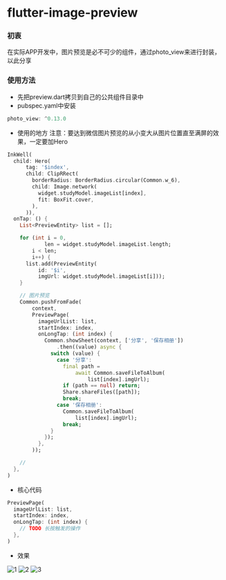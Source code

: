 # flutter-image-preview
### 初衷
在实际APP开发中，图片预览是必不可少的组件，通过photo_view来进行封装，以此分享

### 使用方法
* 先把preview.dart拷贝到自己的公共组件目录中
* pubspec.yaml中安装
```java
photo_view: ^0.13.0
```

* 使用的地方
注意：要达到微信图片预览的从小变大从图片位置直至满屏的效果，一定要加Hero
```dart
InkWell(
  child: Hero(
      tag: '$index',
      child: ClipRRect(
        borderRadius: BorderRadius.circular(Common.w_6),
        child: Image.network(
          widget.studyModel.imageList[index],
          fit: BoxFit.cover,
        ),
      )),
  onTap: () {
    List<PreviewEntity> list = [];

    for (int i = 0,
            len = widget.studyModel.imageList.length;
        i < len;
        i++) {
      list.add(PreviewEntity(
          id: '$i',
          imgUrl: widget.studyModel.imageList[i]));
    }

    // 图片预览
    Common.pushFromFade(
        context,
        PreviewPage(
          imageUrlList: list,
          startIndex: index,
          onLongTap: (int index) {
            Common.showSheet(context, ['分享', '保存相册'])
                .then((value) async {
              switch (value) {
                case '分享':
                  final path =
                      await Common.saveFileToAlbum(
                          list[index].imgUrl);
                  if (path == null) return;
                  Share.shareFiles([path]);
                  break;
                case '保存相册':
                  Common.saveFileToAlbum(
                      list[index].imgUrl);
                  break;
              }
            });
          },
        ));

    //
  },
)
```

* 核心代码
```dart
PreviewPage(
  imageUrlList: list,
  startIndex: index,
  onLongTap: (int index) {
    // TODO 长按触发的操作
  },
)
```

* 效果

![1](https://user-images.githubusercontent.com/49790909/149075095-125f7a96-ced2-4ba7-a3ed-4805e9d2fda7.jpg)
![2](https://user-images.githubusercontent.com/49790909/149075127-c211468e-920e-49d2-9887-281c535333a8.jpg)
![3](https://user-images.githubusercontent.com/49790909/149075139-e79b296b-cf5d-4810-9ee6-ebb1ed90be62.jpg)


